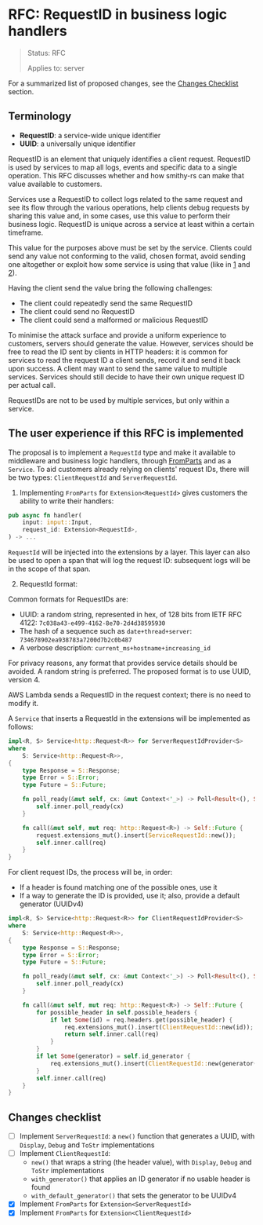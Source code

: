 RFC: RequestID in business logic handlers
=============

> Status: RFC
>
> Applies to: server

For a summarized list of proposed changes, see the [Changes Checklist](#changes-checklist) section.

Terminology
-----------

- **RequestID**: a service-wide unique identifier
- **UUID**: a universally unique identifier

RequestID is an element that uniquely identifies a client request. RequestID is used by services to map all logs, events and
specific data to a single operation. This RFC discusses whether and how smithy-rs can make that value available to customers.

Services use a RequestID to collect logs related to the same request and see its flow through the various operations,
help clients debug requests by sharing this value and, in some cases, use this value to perform their business logic. RequestID is unique across a service at least within a certain timeframe.

This value for the purposes above must be set by the service. Clients could send any value not conforming to the valid, chosen format,
avoid sending one altogether or exploit how some service is using that value
(like in [1](https://en.wikipedia.org/wiki/Shellshock_(software_bug)) and
[2](https://cwiki.apache.org/confluence/display/WW/S2-045)).

Having the client send the value bring the following challenges:
* The client could repeatedly send the same RequestID
* The client could send no RequestID
* The client could send a malformed or malicious RequestID

To minimise the attack surface and provide a uniform experience to customers, servers should generate the value.
However, services should be free to read the ID sent by clients in HTTP headers: it is common for services to
read the request ID a client sends, record it and send it back upon success. A client may want to send the same value to multiple services.
Services should still decide to have their own unique request ID per actual call.

RequestIDs are not to be used by multiple services, but only within a service.

<!-- Explain how users will use this new feature and, if necessary, how this compares to the current user experience -->
The user experience if this RFC is implemented
----------------------------------------------

The proposal is to implement a `RequestId` type and make it available to middleware and business logic handlers, through [FromParts](../server/from-parts.md) and as a `Service`.
To aid customers already relying on clients' request IDs, there will be two types: `ClientRequestId` and `ServerRequestId`.

1. Implementing `FromParts` for `Extension<RequestId>` gives customers the ability to write their handlers:

```rust
pub async fn handler(
    input: input::Input,
    request_id: Extension<RequestId>,
) -> ...
```

`RequestId` will be injected into the extensions by a layer.
This layer can also be used to open a span that will log the request ID: subsequent logs will be in the scope of that span.

2. RequestId format:

Common formats for RequestIDs are:

* UUID: a random string, represented in hex, of 128 bits from IETF RFC 4122: `7c038a43-e499-4162-8e70-2d4d38595930`
* The hash of a sequence such as `date+thread+server`: `734678902ea938783a7200d7b2c0b487`
* A verbose description: `current_ms+hostname+increasing_id`

For privacy reasons, any format that provides service details should be avoided. A random string is preferred.
The proposed format is to use UUID, version 4.

AWS Lambda sends a RequestID in the request context; there is no need to modify it.

A `Service` that inserts a RequestId in the extensions will be implemented as follows:
```rust
impl<R, S> Service<http::Request<R>> for ServerRequestIdProvider<S>
where
    S: Service<http::Request<R>>,
{
    type Response = S::Response;
    type Error = S::Error;
    type Future = S::Future;

    fn poll_ready(&mut self, cx: &mut Context<'_>) -> Poll<Result<(), Self::Error>> {
        self.inner.poll_ready(cx)
    }

    fn call(&mut self, mut req: http::Request<R>) -> Self::Future {
        request.extensions_mut().insert(ServiceRequestId::new());
        self.inner.call(req)
    }
}
```

For client request IDs, the process will be, in order:
* If a header is found matching one of the possible ones, use it
* If a way to generate the ID is provided, use it; also, provide a default generator (UUIDv4)
```rust
impl<R, S> Service<http::Request<R>> for ClientRequestIdProvider<S>
where
    S: Service<http::Request<R>>,
{
    type Response = S::Response;
    type Error = S::Error;
    type Future = S::Future;

    fn poll_ready(&mut self, cx: &mut Context<'_>) -> Poll<Result<(), Self::Error>> {
        self.inner.poll_ready(cx)
    }

    fn call(&mut self, mut req: http::Request<R>) -> Self::Future {
        for possible_header in self.possible_headers {
            if let Some(id) = req.headers.get(possible_header) {
                req.extensions_mut().insert(ClientRequestId::new(id));
                return self.inner.call(req)
            }
        }
        if let Some(generator) = self.id_generator {
            req.extensions_mut().insert(ClientRequestId::new(generator()));
        }
        self.inner.call(req)
    }
}
```

Changes checklist
-----------------

- [ ] Implement `ServerRequestId`: a `new()` function that generates a UUID, with `Display`, `Debug` and `ToStr` implementations
- [ ] Implement `ClientRequestId`:
  - `new()` that wraps a string (the header value), with `Display`, `Debug` and `ToStr` implementations
  - `with_generator()` that applies an ID generator if no usable header is found
  - `with_default_generator()` that sets the generator to be UUIDv4
- [x] Implement `FromParts` for `Extension<ServerRequestId>`
- [x] Implement `FromParts` for `Extension<ClientRequestId>`
